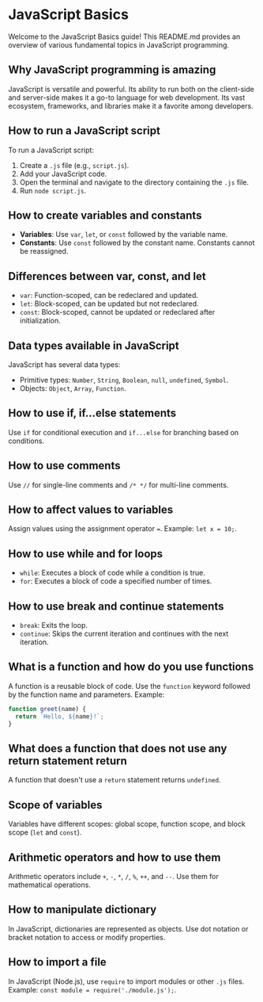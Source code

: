 # JavaScript Basics

Welcome to the JavaScript Basics guide! This README.md provides an overview of various fundamental topics in JavaScript programming.

## Why JavaScript programming is amazing
JavaScript is versatile and powerful. Its ability to run both on the client-side and server-side makes it a go-to language for web development. Its vast ecosystem, frameworks, and libraries make it a favorite among developers.

## How to run a JavaScript script
To run a JavaScript script:
1. Create a `.js` file (e.g., `script.js`).
2. Add your JavaScript code.
3. Open the terminal and navigate to the directory containing the `.js` file.
4. Run `node script.js`.

## How to create variables and constants
- **Variables**: Use `var`, `let`, or `const` followed by the variable name.
- **Constants**: Use `const` followed by the constant name. Constants cannot be reassigned.

## Differences between var, const, and let
- `var`: Function-scoped, can be redeclared and updated.
- `let`: Block-scoped, can be updated but not redeclared.
- `const`: Block-scoped, cannot be updated or redeclared after initialization.

## Data types available in JavaScript
JavaScript has several data types:
- Primitive types: `Number`, `String`, `Boolean`, `null`, `undefined`, `Symbol`.
- Objects: `Object`, `Array`, `Function`.

## How to use if, if...else statements
Use `if` for conditional execution and `if...else` for branching based on conditions.

## How to use comments
Use `//` for single-line comments and `/* */` for multi-line comments.

## How to affect values to variables
Assign values using the assignment operator `=`. Example: `let x = 10;`.

## How to use while and for loops
- `while`: Executes a block of code while a condition is true.
- `for`: Executes a block of code a specified number of times.

## How to use break and continue statements
- `break`: Exits the loop.
- `continue`: Skips the current iteration and continues with the next iteration.

## What is a function and how do you use functions
A function is a reusable block of code. Use the `function` keyword followed by the function name and parameters. Example: 
```javascript
function greet(name) {
  return `Hello, ${name}!`;
}
```

## What does a function that does not use any return statement return
A function that doesn't use a `return` statement returns `undefined`.

## Scope of variables
Variables have different scopes: global scope, function scope, and block scope (`let` and `const`).

## Arithmetic operators and how to use them
Arithmetic operators include `+`, `-`, `*`, `/`, `%`, `++`, and `--`. Use them for mathematical operations.

## How to manipulate dictionary
In JavaScript, dictionaries are represented as objects. Use dot notation or bracket notation to access or modify properties.

## How to import a file
In JavaScript (Node.js), use `require` to import modules or other `.js` files. Example: `const module = require('./module.js');`.

